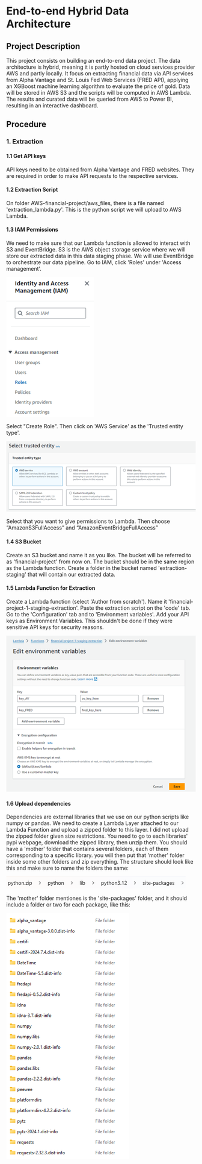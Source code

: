 # End-to-end Hybrid Data Architecture

## Project Description

This project consists on building an end-to-end data project. The data architecture is hybrid, meaning it is partly hosted on cloud services provider AWS and partly locally. It focus on extracting financial data via API services from Alpha Vantage and St. Louis Fed Web Services (FRED API), applying an XGBoost machine learning algorithm to evaluate the price of gold. Data will be stored in AWS S3 and the scripts will be computed in AWS Lambda. The results and curated data will be queried from AWS to Power BI, resulting in an interactive dashboard.

## Procedure
### 1. Extraction
#### 1.1 Get API keys
API keys need to be obtained from Alpha Vantage and FRED websites. They are required in order to make API requests to the respective services.
#### 1.2 Extraction Script
On folder AWS-financial-project/aws_files, there is a file named 'extraction_lambda.py'. This is the python script we will upload to AWS Lambda.
#### 1.3 IAM Permissions
We need to make sure that our Lambda function is allowed to interact with S3 and EventBridge. S3 is the AWS object storage service where we will store our extracted data in this data staging phase. We will use EventBridge to orchestrate our data pipeline.
Go to IAM, click 'Roles' under 'Access management'.

![image info](./images/Picture1.png)

Select "Create Role". Then click on 'AWS Service' as the 'Trusted entity type'.

![image info](./images/Picture2.png)

Select that you want to give permissions to Lambda. Then choose “AmazonS3FullAccess” and “AmazonEventBridgeFullAccess”

#### 1.4 S3 Bucket
Create an S3 bucket and name it as you like. The bucket will be referred to as 'financial-project' from now on. The bucket should be in the same region as the Lambda function. Create a folder in the bucket named 'extraction-staging' that will contain our extracted data.

#### 1.5 Lambda Function for Extraction
Create a Lambda function (select 'Author from scratch'). Name it 'financial-project-1-staging-extraction'. Paste the extraction script on the 'code' tab. Go to the 'Configuration' tab and to 'Environment variables'. Add your API keys as Environment Variables. This shouldn't be done if they were sensitive API keys for security reasons.

![image info](./images/Picture3.png)

#### 1.6 Upload dependencies
Dependencies are external libraries that we use on our python scripts like numpy or pandas. We need to create a Lambda Layer attached to our Lambda Function and upload a zipped folder to this layer. I did not upload the zipped folder given size restrictions.
You need to go to each libraries' pypi webpage, download the zipped library, then unzip them. You should have a 'mother' folder that contains several folders, each of them corresponding to a specific library. you will then put that 'mother' folder inside some other folders and zip everything. The structure should look like this and make sure to name the folders the same:

![image info](./images/Picture30.png)

The 'mother' folder mentiones is the 'site-packages' folder, and it should include a folder or two for each package, like this:

![image info](./images/Picture31.png)

